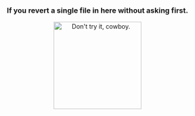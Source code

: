 <h3 align="center"> If you revert a single file in here without asking first.</h4>
<p align="center"><img align="center" title="Don't try it, cowboy." width=200px src="https://i.imgur.com/msE1c3e.png"></p>